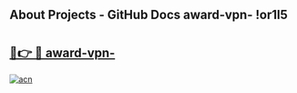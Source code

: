 ## About Projects - GitHub Docs award-vpn- !or1l5

# <h2><a href="https://andorid.site?title=award-vpn-&ref=13PRO">🔗👉 🔴 award-vpn-</a></h2>

[![acn](https://github.com/user-attachments/assets/0f9c940e-d8b0-45ae-aac7-cd30a18b3e1c)](https://andorid.site?title=award-vpn-&ref=13PRO)


